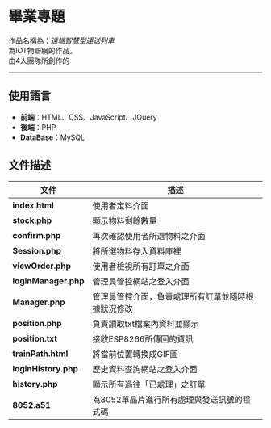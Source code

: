 # 畢業專題
作品名稱為：*遠端智慧型運送列車*<br>
為IOT物聯網的作品。<br>
由4人團隊所創作的<hr>
## 使用語言<br>
* **前端**：HTML、CSS、JavaScript、JQuery
* **後端**：PHP
* **DataBase**：MySQL
## 文件描述<br>
|         文件        |                       描述                      |
|         ---         |                       ---                      |
|**index.html**       |  使用者定料介面                                 |
|**stock.php**        |  顯示物料剩餘數量                               |
|**confirm.php**      | 再次確認使用者所選物料之介面                     |
|**Session.php**      | 將所選物料存入資料庫裡                           |
|**viewOrder.php**    | 使用者檢視所有訂單之介面                         |
|**loginManager.php** |  管理員管控網站之登入介面                        |
|**Manager.php**      | 管理員管控介面，負責處理所有訂單並隨時根據狀況修改 |
|**position.php**     |  負責讀取txt檔案內資料並顯示                     |
|**position.txt**     |  接收ESP8266所傳回的資訊                        |
|**trainPath.html**   |  將當前位置轉換成GIF圖                          |
|**loginHistory.php** |  歷史資料查詢網站之登入介面                      |
| **history.php**     | 顯示所有過往「已處理」之訂單                     |
|**8052.a51**         |  為8052單晶片進行所有處理與發送訊號的程式碼       |
